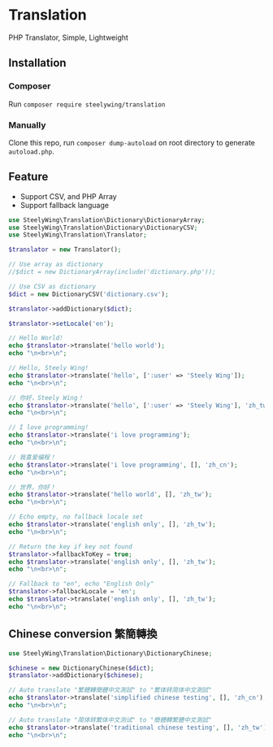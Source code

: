 # Translation
PHP Translator, Simple, Lightweight

## Installation
### Composer
Run `composer require steelywing/translation`

### Manually
Clone this repo, run `composer dump-autoload` on root directory to 
generate `autoload.php`.

## Feature
- Support CSV, and PHP Array
- Support fallback language

```php
use SteelyWing\Translation\Dictionary\DictionaryArray;
use SteelyWing\Translation\Dictionary\DictionaryCSV;
use SteelyWing\Translation\Translator;

$translator = new Translator();

// Use array as dictionary
//$dict = new DictionaryArray(include('dictionary.php'));

// Use CSV as dictionary
$dict = new DictionaryCSV('dictionary.csv');

$translator->addDictionary($dict);

$translator->setLocale('en');

// Hello World!
echo $translator->translate('hello world');
echo "\n<br>\n";

// Hello, Steely Wing!
echo $translator->translate('hello', [':user' => 'Steely Wing']);
echo "\n<br>\n";

// 你好，Steely Wing！
echo $translator->translate('hello', [':user' => 'Steely Wing'], 'zh_tw');
echo "\n<br>\n";

// I love programming!
echo $translator->translate('i love programming');
echo "\n<br>\n";

// 我喜爱编程！
echo $translator->translate('i love programming', [], 'zh_cn');
echo "\n<br>\n";

// 世界，你好！
echo $translator->translate('hello world', [], 'zh_tw');
echo "\n<br>\n";

// Echo empty, no fallback locale set
echo $translator->translate('english only', [], 'zh_tw');
echo "\n<br>\n";

// Return the key if key not found
$translator->fallbackToKey = true;
echo $translator->translate('english only', [], 'zh_tw');
echo "\n<br>\n";

// Fallback to "en", echo "English Only"
$translator->fallbackLocale = 'en';
echo $translator->translate('english only', [], 'zh_tw');
echo "\n<br>\n";
```

## Chinese conversion 繁簡轉換
```php
use SteelyWing\Translation\Dictionary\DictionaryChinese;

$chinese = new DictionaryChinese($dict);
$translator->addDictionary($chinese);

// Auto translate "繁體轉簡體中文測試" to "繁体转简体中文測試"
echo $translator->translate('simplified chinese testing', [], 'zh_cn');
echo "\n<br>\n";

// Auto translate "简体转繁体中文测试" to "簡體轉繁體中文測試"
echo $translator->translate('traditional chinese testing', [], 'zh_tw');
echo "\n<br>\n";
```
